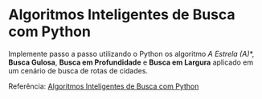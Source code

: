 #  Algoritmos Inteligentes de Busca com Python

Implemente passo a passo utilizando o Python os algoritmo **A Estrela (A*)**, **Busca Gulosa**, **Busca em Profundidade** e **Busca em Largura** aplicado em um cenário de busca de rotas de cidades.

Referência: [Algoritmos Inteligentes de Busca com Python](https://iaexpert.academy/courses/algoritmos-inteligentes-busca-python/)
